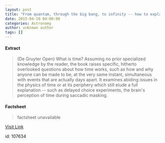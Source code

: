 ```yaml
---
layout: post
title: "From quantum, through the big bang, to infinity -- how to explain time?"
date: 2015-04-10 04:00:00
categories: Astronomy
author: unknown author
tags: []
---
```



#### Extract
>(De Gruyter Open) What is time? Assuming no prior specialized knowledge by the reader, the book raises specific, hitherto overlooked questions about how time works, such as how and why anyone can be made to be, at the very same instant, simultaneous with events that are actually days apart. It examines abiding issues in the physics of time or at its periphery which still elude a full explanation -- such as delayed choice experiments, the brain's perception of time during saccadic masking.

#### Factsheet
>factsheet unavailable

[Visit Link](http://www.eurekalert.org/pub_releases/2015-04/dgo-fqt041015.php)

id:  107634
